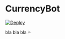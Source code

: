 # CurrencyBot
[![Deploy](https://www.herokucdn.com/deploy/button.png)](https://heroku.com/deploy)

bla bla bla :sweat_drops: